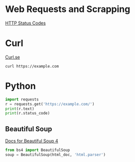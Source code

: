 # Web Requests and Scrapping

[HTTP Status Codes](https://developer.mozilla.org/en-US/docs/Web/HTTP/Status)

# Curl

[Curl.se](https://curl.se/)

`curl https://example.com`

# Python

```py
import requests
r = requests.get('https://example.com/')
print(r.text)
print(r.status_code)
```

## Beautiful Soup

[Docs for Beautiful Soup 4](https://beautiful-soup-4.readthedocs.io/en/latest/)

```py
from bs4 import BeautifulSoup
soup = BeautifulSoup(html_doc, 'html.parser')
```
